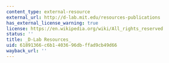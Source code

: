 ```yaml
---
content_type: external-resource
external_url: http://d-lab.mit.edu/resources-publications
has_external_license_warning: true
license: https://en.wikipedia.org/wiki/All_rights_reserved
status: ''
title: _D-Lab Resources_
uid: 61891366-c6b1-4036-96db-ffad9cb49d66
wayback_url: ''
---
```

